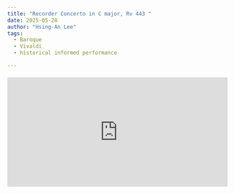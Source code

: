 ```yaml
---
title: "Recorder Concerto in C major, Rv 443 "
date: 2025-05-28
author: "Hsing-An Lee"
tags: 
  - Baroque
  - Vivaldi
  - historical informed performance

---
```


<div class="youtube-embed" style="max-width:900px; margin: 1.2rem 0;">
  <iframe width="100%" height="250" src="https://www.youtube.com/embed/TBQrRo2p5fg" title="Polygatari-Matsuri" frameborder="0" allow="accelerometer; autoplay; clipboard-write; encrypted-media; gyroscope; picture-in-picture" allowfullscreen></iframe>
</div>
 <!--more-->
